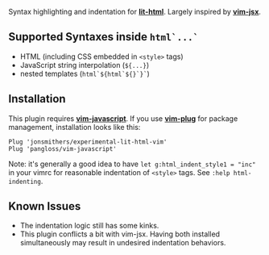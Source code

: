 Syntax highlighting and indentation for
[**lit-html**](https://github.com/Polymer/lit-html). Largely inspired by
[**vim-jsx**](https://github.com/mxw/vim-jsx).

## Supported Syntaxes inside ``html`...` ``
- HTML (including CSS embedded in `<style>` tags)
- JavaScript string interpolation (`${...}`)
- nested templates (``` html`${html`${}`}` ```)

## Installation

This plugin requires
[**vim-javascript**](https://github.com/pangloss/vim-javascript). If you use
[**vim-plug**](https://github.com/junegunn/vim-plug) for package management,
installation looks like this:

```vim
Plug 'jonsmithers/experimental-lit-html-vim'
Plug 'pangloss/vim-javascript'
```

Note: it's generally a good idea to have `let g:html_indent_style1 = "inc"` in
your vimrc for reasonable indentation of `<style>` tags. See `:help
html-indenting`.

## Known Issues

- The indentation logic still has some kinks.
  <!-- The boundaries between js and html (``html`...` `` and `${...}`) are
  rather tricky. -->
- This plugin conflicts a bit with vim-jsx. Having both installed
  simultaneously may result in undesired indentation behaviors.
